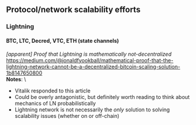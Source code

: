 ## Protocol/network scalability efforts

### Lightning
#### BTC, LTC, Decred, VTC, ETH (state channels)
*[apparent] Proof that Lightning is mathematically not-decentralized* \
https://medium.com/@jonaldfyookball/mathematical-proof-that-the-lightning-network-cannot-be-a-decentralized-bitcoin-scaling-solution-1b8147650800 \
**Notes**: \
- Vitalik responded to this article
- Could be overly antagonistic, but definitely worth reading to think about mechanics of LN probabilistically 
- Lightning network is not necessarily the *only* solution to solving scalability issues (whether on or off-chain)
